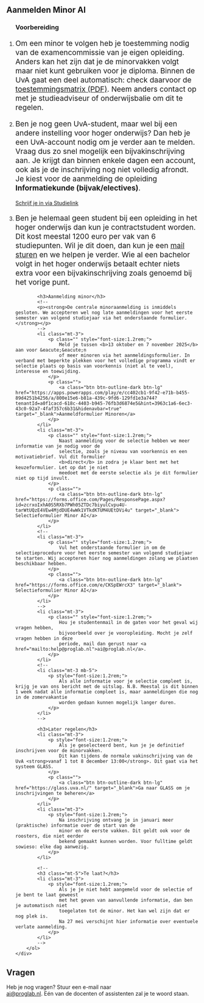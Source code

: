 <div class="min-vh-75 v-center text-center py-5 bg-warning rounded">
    <div class="px-4">
        <h2 class="display-3 text-center mb-4">Aanmelden Minor AI</h2>
        <ol class="w-50 mx-auto text-left">
            <h3>Voorbereiding</h3>
            <li class="mt-3">
                <p style="font-size:1.2rem;">
                    Om een minor te volgen heb je toestemming nodig van de 
                    examencommissie van je eigen opleiding. Anders kan het zijn 
                    dat je de minorvakken volgt maar niet kunt gebruiken 
                    voor je diploma. Binnen de UvA gaat een deel automatisch: check 
                    daarvoor de <a href="https://www.uva.nl/binaries/content/assets/uva/nl/onderwijs/bachelor/toestemmingsmatrix-2025-2026-toegankelijk-nl.pdf">toestemmingsmatrix (PDF)</a>. Neem anders contact
                    op met je studieadviseur of onderwijsbalie om dit te regelen.
                </p>
            </li>
            <li class="mt-3">
                <p style="font-size:1.2rem;">
                    Ben je nog geen UvA-student, maar wel bij een andere instelling voor hoger
                    onderwijs? Dan heb je een UvA-account nodig om je verder aan te melden. 
                    Vraag dus zo snel mogelijk een bijvakinschrijving aan. Je krijgt dan binnen
                    enkele dagen een account, ook als je de inschrijving nog niet volledig afrondt.
                    Je kiest voor de aanmelding de opleiding <strong>Informatiekunde (bijvak/electives)</strong>.
                </p>
                <p class="">
                    <a class="btn btn-outline-dark btn-lg" href="https://www.studielink.nl/" target="_blank">Schrijf je in via Studielink</a>
                </p>
            </li>
            <li class="mt-3">
                <p class="mb-5" style="font-size:1.2rem;">
                    Ben je helemaal geen student bij een opleiding in het hoger onderwijs dan kun je contractstudent worden. Dit kost meestal
                    1200 euro per vak van 6 studiepunten. Wil je dit doen, dan kun je een 
                    <a href="mailto:ai@proglab.nl">mail sturen</a> en we helpen je verder.
                    Wie al een bachelor volgt in het hoger onderwijs betaalt echter niets
                    extra voor een bijvakinschrijving zoals genoemd bij het vorige punt.
                </p>
            </li>
            
            <h3>Aanmelding minor</h3>
            <!--
            <p><strong>De centrale minoraanmelding is inmiddels gesloten. We accepteren wel nog late aanmeldingen voor het eerste semester van volgend studiejaar via het onderstaande formulier.</strong></p>
            -->
            <li class="mt-3">
                <p class="" style="font-size:1.2rem;">
                    Meld je tussen <b>13 oktober en 7 november 2025</b> aan voor &eacute;&eacute;n
                    of meer minoren via het aanmeldingsformulier. In verband met beperkte plekken voor het volledige programma vindt er selectie plaats op basis van voorkennis (niet al te veel), interesse en toewijding.
                </p>
                <p class="">
                    <a class="btn btn-outline-dark btn-lg" href="https://apps.powerapps.com/play/e/cc402cb1-9f42-e71b-b455-89d4251b4256/a/800e15e6-b81a-439c-9fd6-129fd1e3a744?tenantId=a0f1cacd-618c-4403-b945-76fb3d6874e5&hint=3963c1a6-6ec3-43c0-92a7-4faf357c6b31&hidenavbar=true" target="_blank">Aanmeldformulier Minoren</a>
                </p>
            </li>
            <li class="mt-3">
                <p class="" style="font-size:1.2rem;">
                    Naast aanmelding voor de selectie hebben we meer informatie van je nodig voor de
                    selectie, zoals je niveau van voorkennis en een motivatiebrief. Vul dit formulier
                    <b>direct</b> in zodra je klaar bent met het keuzeformulier. Let op dat je niet
                    meedoet met de eerste selectie als je dit formulier niet op tijd invult.
                </p>
                <p class="">
                    <a class="btn btn-outline-dark btn-lg" href="https://forms.office.com/Pages/ResponsePage.aspx?id=zcrxoIxhA0S5RXb7PWh05ZTDc7biyulCvpu4U-tarWtUQzE4VEw4MjdDUE4wWk1VTkdKTUM4UEtDVi4u" target="_blank"> Selectieformulier Minor AI</a>
                </p>
            </li>
            <!--
            <li class="mt-3">
                <p class="" style="font-size:1.2rem;">
                    Vul het onderstaande formulier in om de selectieprocedure voor het eerste semester van volgend studiejaar te starten. Wij accepteren hier nog aanmeldingen zolang we plaatsen beschikbaar hebben.
                </p>
                <p class="">
                    <a class="btn btn-outline-dark btn-lg" href="https://forms.office.com/e/CKSpEWrcX3" target="_blank"> Selectieformulier Minor AI</a>
                </p>
            </li>
            -->
            <li class="mt-3">
                <p class="" style="font-size:1.2rem;">
                    Hou je studentenmail in de gaten voor het geval wij vragen hebben, 
                    bijvoorbeeld over je vooropleiding. Mocht je zelf vragen hebben in deze 
                    periode, mail dan gerust naar <a href="mailto:help@proglab.nl">ai@proglab.nl</a>.
                </p>
            </li>
            <!--
            <li class="mt-3 mb-5">
                <p style="font-size:1.2rem;">
                    Als alle informatie voor je selectie compleet is, krijg je van ons bericht met de uitslag. N.B. Meestal is dit binnen 1 week nadat alle informatie compleet is, maar aanmeldingen die nog in de zomervakantie
                    worden gedaan kunnen mogelijk langer duren.
                </p>
            </li>
            -->
            
            <h3>Later regelen</h3>
            <li class="mt-3">
                <p style="font-size:1.2rem;">
                    Als je geselecteerd bent, kun je je definitief inschrijven voor de minorvakken.
                    Dit kan tijdens de normale vakinschrijving van de UvA <strong>vanaf 1 tot 8 december 13:00</strong>. Dit gaat via het systeem GLASS.
                </p>
                <p class="">
                    <a class="btn btn-outline-dark btn-lg" href="https://glass.uva.nl/" target="_blank">Ga naar GLASS om je inschrijvingen te beheren</a>
                </p>
            </li>
            <li class="mt-3">
                <p style="font-size:1.2rem;">
                    Na inschrijving ontvang je in januari meer (praktische) informatie over de start van de
                    minor en de eerste vakken. Dit geldt ook voor de roosters, die niet eerder
                    bekend gemaakt kunnen worden. Voor fulltime geldt sowieso: elke dag aanwezig.
                </p>
            </li>
            
            <!-- 
            <h3 class="mt-5">Te laat?</h3>
            <li class="mt-3">
                <p style="font-size:1.2rem;">
                    Als je je niet hebt aangemeld voor de selectie of je bent te laat geweest
                    met het geven van aanvullende informatie, dan ben je automatisch niet
                    toegelaten tot de minor. Het kan wel zijn dat er nog plek is. 
                    Na 27 mei verschijnt hier informatie over eventuele verlate aanmelding.
                </p>
            </li>
            -->
        </ol>
    </div>
</div>



<div class="panel-bg panel-padded panel-content-50">
    <h2 class="display-4">Vragen</h2>
    <p class="display-6">
        Heb je nog vragen? Stuur een e-mail naar<br> <a href="mailto:ai@proglab.nl">ai@proglab.nl</a>. E&eacute;n van de docenten of assistenten zal je te woord staan.
    </p>
</div>


